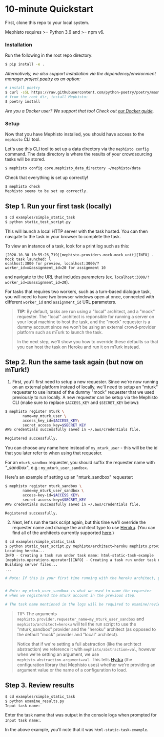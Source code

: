 # 10-minute Quickstart

First, clone this repo to your local system.

Mephisto requires >= Python 3.6 and >= npm v6.

### Installation

Run the following in the root repo directory:

```bash
$ pip install -e .
```

*Alternatively, we also support installation via the dependency/environment manager project [poetry](https://github.com/python-poetry/poetry) as an option:*

```bash
# install poetry
$ curl -sSL https://raw.githubusercontent.com/python-poetry/poetry/master/get-poetry.py | python
# from the root dir, install Mephisto:
$ poetry install
```

*Are you a Docker user? We support that too! Check out [our Docker guide](docker.md).*

### Setup

Now that you have Mephisto installed, you should have access to the `mephisto` CLI tool.

Let's use this CLI tool to set up a data directory via the `mephisto config` command. The data directory is where the results of your crowdsourcing tasks will be stored.

```bash
$ mephisto config core.mephisto_data_directory ~/mephisto/data
```

Check that everything is set up correctly!
```bash
$ mephisto check
Mephisto seems to be set up correctly.
```

## Step 1. Run your first task (locally)

```bash
$ cd examples/simple_static_task
$ python static_test_script.py
```

This will launch a local HTTP server with the task hosted.
You can then navigate to the task in your browser to complete the task.

To view an instance of a task, look for a print log such as this:

```
[2020-10-30 10:55:26,719][mephisto.providers.mock.mock_unit][INFO] - Mock task launched: l
ocalhost:3000 for preview, localhost:3000/?worker_id=x&assignment_id=20 for assignment 10
```

and navigate to the URL that includes parameters (ex. `localhost:3000/?worker_id=x&assignment_id=20`).

For tasks that requires two workers, such as a turn-based dialogue task, you will need to have two browser windows open at once, connected with different `worker_id` and `assignment_id` URL parameters. 


> **TIP:**
> By default, tasks are run using a "local" architect, and a "mock" requester.
> The "local" architect is reponsible for running a server on your local machine
> to host the task, and the "mock" requester is a dummy account since we won't
> be using an external crowd-provider platform such as mTurk to launch the task.
> 
> In the next step, we'll show you how to override these defaults so that you can
> host the task on Heroku and run it on mTurk instead.

## Step 2. Run the same task again (but now on mTurk!)

1. First, you'll first need to setup a new requester. Since we're now running on an external platform instead of locally, we'll need to setup an "mturk" requester to use instead of the dummy "mock" requester that we used previously to run locally. A new requester can be setup via the Mephisto CLI (make sure to replace `$ACCESS_KEY` and `$SECRET_KEY` below):

```bash
$ mephisto register mturk \
        name=my_mturk_user \
        access_key_id=$ACCESS_KEY\
        secret_access_key=$SECRET_KEY
AWS credentials successfully saved in ~/.aws/credentials file.

Registered successfully.
```

You can choose any name here instead of `my_mturk_user` - this will be the id that you later refer to when using that requester.

For an `mturk_sandbox` requester, you should suffix the requester name with *"_sandbox"*, e.g.: `my_mturk_user_sandbox`.

Here's an example of setting up an "mturk_sandbox" requester:

```bash
$ mephisto register mturk_sandbox \
        name=my_mturk_user_sandbox \
        access-key-id=$ACCESS_KEY\
        secret-access-key=$SECRET_KEY
AWS credentials successfully saved in ~/.aws/credentials file.

Registered successfully.
```

2. Next, let's run the task script again, but this time we'll override the requester name and change the architect type to use [Heroku](https://www.heroku.com/). (You can find all of the architects currently supported [here](../mephisto/abstractions/architects).)

```bash
$ cd examples/simple_static_task
$ python static_test_script.py mephisto/architect=heroku mephisto.provider.requester_name=my_mturk_user_sandbox
Locating heroku...
INFO - Creating a task run under task name: html-static-task-example
[mephisto.operations.operator][INFO] - Creating a task run under task name: html-static-task-example
Building server files...
...

# Note: If this is your first time running with the heroku architect, you may be asked to do some one-time setup work.


# Note: my_mturk_user_sandbox is what we used to name the requester
# when we registered the mturk account in the previous step.

# The task name mentioned in the logs will be required to examine/review results of the task in Step 3. In this case, we note that the name is html-static-task-example
```
> TIP: The arguments `mephisto.provider.requester_name=my_mturk_user_sandbox` and `mephisto/architect=heroku` will tell the run script to use the "mturk_sandbox" provider and the "heroku" architect (as opposed to the default "mock" provider and "local" architect).
> 
> Notice that if we're setting a full abstraction (like the architect abstraction) we reference it with `mephisto/abstraction=val`, however when we're setting an argument, we use `mephisto.abstraction.argument=val`. This tells [Hydra](https://hydra.cc/) (the configuration library that Mephisto uses) whether we're providing an argument value or the name of a configuration to load.


## Step 3. Review results

```bash
$ cd examples/simple_static_task
$ python examine_results.py
Input task name: 
```

 Enter the task name that was output in the console logs when prompted for `Input task name:`.
 
 In the above example, you'll note that it was `html-static-task-example`.
